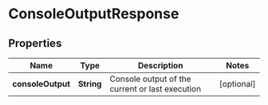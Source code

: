 
# ConsoleOutputResponse

## Properties
Name | Type | Description | Notes
------------ | ------------- | ------------- | -------------
**consoleOutput** | **String** | Console output of the current or last execution |  [optional]



